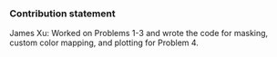 ### Contribution statement

James Xu: Worked on Problems 1-3 and wrote the code for masking, custom color mapping, and plotting for Problem 4.
